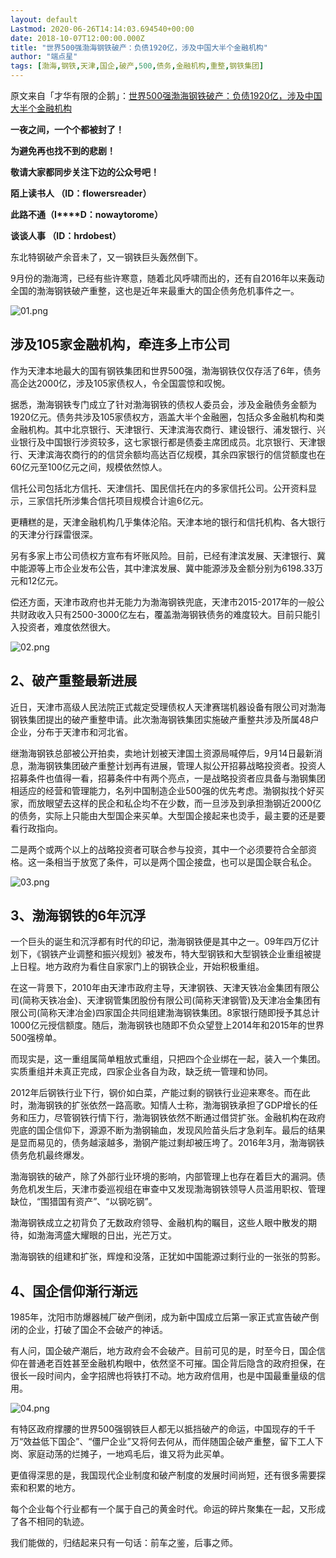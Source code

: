 ```yaml
---
layout: default
Lastmod: 2020-06-26T14:14:03.694540+00:00
date: 2018-10-07T12:00:00.000Z
title: "世界500强渤海钢铁破产：负债1920亿，涉及中国大半个金融机构"
author: "端点星"
tags: [渤海,钢铁,天津,国企,破产,500,债务,金融机构,重整,钢铁集团]
---
```


原文来自「才华有限的企鹅」：[世界500强渤海钢铁破产：负债1920亿，涉及中国大半个金融机构](http://wechatscope.jmsc.hku.hk:8000/html?fn=gh_b9fc77031daa_2018-10-07_2247484427_G7nzD0j6XA.y.tar.gz)

**一夜之间，一个个都被封了！**

**为避免再也找不到的悲剧！**

**敬请大家都同步关注下边的公众号吧！**

**陌上读书人 （ID：flowersreader）**

**此路不通（I****D：nowaytorome）**

**谈谈人事 （ID：hrdobest）**

东北特钢破产余音未了，又一钢铁巨头轰然倒下。

9月份的渤海湾，已经有些许寒意，随着北风呼啸而出的，还有自2016年以来轰动全国的渤海钢铁破产重整，这也是近年来最重大的国企债务危机事件之一。

![01.png](https://images.weserv.nl/?url=https%3A//i.loli.net/2018/10/13/5bc20a080b9e4.png)

涉及105家金融机构，牵连多上市公司
------------------

作为天津本地最大的国有钢铁集团和世界500强，渤海钢铁仅仅存活了6年，债务高企达2000亿，涉及105家债权人，令全国震惊和叹惋。

据悉，渤海钢铁专门成立了针对渤海钢铁的债权人委员会，涉及金融债务金额为1920亿元。债务共涉及105家债权方，涵盖大半个金融圈，包括众多金融机构和类金融机构。其中北京银行、天津银行、天津滨海农商行、建设银行、浦发银行、兴业银行及中国银行涉资较多，这七家银行都是债委主席团成员。北京银行、天津银行、天津滨海农商行的的信贷余额均高达百亿规模，其余四家银行的信贷额度也在60亿元至100亿元之间，规模依然惊人。

信托公司包括北方信托、天津信托、国民信托在内的多家信托公司。公开资料显示，三家信托所涉集合信托项目规模合计逾6亿元。

更糟糕的是，天津金融机构几乎集体沦陷。天津本地的银行和信托机构、各大银行的天津分行踩雷很深。

另有多家上市公司债权方宣布有坏账风险。目前，已经有津滨发展、天津银行、冀中能源等上市企业发布公告，其中津滨发展、冀中能源涉及金额分别为6198.33万元和12亿元。

偿还方面，天津市政府也并无能力为渤海钢铁兜底，天津市2015-2017年的一般公共财政收入只有2500-3000亿左右，覆盖渤海钢铁债务的难度较大。目前只能引入投资者，难度依然很大。

![02.png](https://images.weserv.nl/?url=https%3A//i.loli.net/2018/10/13/5bc20a09518a3.png)

2、破产重整最新进展
----------

近日，天津市高级人民法院正式裁定受理债权人天津赛瑞机器设备有限公司对渤海钢铁集团提出的破产重整申请。此次渤海钢铁集团实施破产重整共涉及所属48户企业，分布于天津市和河北省。

继渤海钢铁总部被公开拍卖，卖地计划被天津国土资源局喊停后，9月14日最新消息，渤海钢铁集团破产重整计划再有进展，管理人拟公开招募战略投资者。投资人招募条件也值得一看，招募条件中有两个亮点，一是战略投资者应具备与渤钢集团相适应的经营和管理能力，名列中国制造企业500强的优先考虑。渤钢拟找个好买家，而放眼望去这样的民企和私企均不在少数，而一旦涉及到承担渤钢近2000亿的债务，实际上只能由大型国企来买单。大型国企接起来也烫手，最主要的还是要看行政指向。

二是两个或两个以上的战略投资者可联合参与投资，其中一个必须要符合全部资格。这一条相当于放宽了条件，可以是两个国企接盘，也可以是国企联合私企。

![03.png](https://images.weserv.nl/?url=https%3A//i.loli.net/2018/10/13/5bc20a80291c9.png)

3、渤海钢铁的6年沉浮
-----------

一个巨头的诞生和沉浮都有时代的印记，渤海钢铁便是其中之一。09年四万亿计划下，《钢铁产业调整和振兴规划》被发布，特大型钢铁和大型钢铁企业重组被提上日程。地方政府为看住自家家门上的钢铁企业，开始积极重组。

在这一背景下，2010年由天津市政府主导，天津钢铁、天津天铁冶金集团有限公司(简称天铁冶金)、天津钢管集团股份有限公司(简称天津钢管)及天津冶金集团有限公司(简称天津冶金)四家国企共同组建渤海钢铁集团。8家银行随即授予其总计1000亿元授信额度。随后，渤海钢铁也随即不负众望登上2014年和2015年的世界500强榜单。

而现实是，这一重组属简单粗放式重组，只把四个企业绑在一起，装入一个集团。实质重组并未真正完成，四家企业各自为政，缺乏统一管理和协同。

2012年后钢铁行业下行，钢价如白菜，产能过剩的钢铁行业迎来寒冬。而在此时，渤海钢铁的扩张依然一路高歌。知情人士称，渤海钢铁承担了GDP增长的任务和压力，尽管钢铁行情下行，渤海钢铁依然不断通过借贷扩张。金融机构在政府兜底的国企信仰下，源源不断为渤钢输血，发现风险苗头后才急刹车。最后的结果是显而易见的，债务越滚越多，渤钢产能过剩却被压垮了。2016年3月，渤海钢铁债务危机最终爆发。

渤海钢铁的破产，除了外部行业环境的影响，内部管理上也存在着巨大的漏洞。债务危机发生后，天津市委巡视组在审查中又发现渤海钢铁领导人员滥用职权、管理缺位，“围猎国有资产”、“以钢吃钢”。

渤海钢铁成立之初背负了无数政府领导、金融机构的瞩目，这些人眼中散发的期待，如渤海湾盛大耀眼的日出，光芒万丈。

渤海钢铁的组建和扩张，辉煌和没落，正犹如中国能源过剩行业的一张张的剪影。

4、国企信仰渐行渐远
----------

1985年，沈阳市防爆器械厂破产倒闭，成为新中国成立后第一家正式宣告破产倒闭的企业，打破了国企不会破产的神话。

有人问，国企破产潮后，地方政府会不会破产。目前可见的是，时至今日，国企信仰在普通老百姓甚至金融机构眼中，依然坚不可摧。国企背后隐含的政府担保，在很长一段时间内，金字招牌也将铁打不动。地方政府信用，也是中国最重量级的信用。

![04.png](https://images.weserv.nl/?url=https%3A//i.loli.net/2018/10/13/5bc20a0a55443.png)

有特区政府撑腰的世界500强钢铁巨人都无以抵挡破产的命运，中国现存的千千万“效益低下国企”、“僵尸企业”又将何去何从，而伴随国企破产重整，留下工人下岗、家庭动荡的烂摊子，一地鸡毛后，谁又将为此买单。

更值得深思的是，我国现代企业制度和破产制度的发展时间尚短，还有很多需要探索和积累的地方。

每个企业每个行业都有一个属于自己的黄金时代。命运的碎片聚集在一起，又形成了各不相同的轨迹。

我们能做的，归结起来只有一句话：前车之鉴，后事之师。


